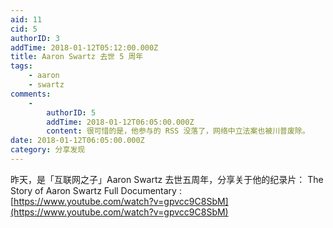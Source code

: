 ```yaml
---
aid: 11
cid: 5
authorID: 3
addTime: 2018-01-12T05:12:00.000Z
title: Aaron Swartz 去世 5 周年
tags:
    - aaron
    - swartz
comments:
    -
        authorID: 5
        addTime: 2018-01-12T06:05:00.000Z
        content: 很可惜的是，他参与的 RSS 没落了，网络中立法案也被川普废除。
date: 2018-01-12T06:05:00.000Z
category: 分享发现
---
```


昨天，是「互联网之子」Aaron Swartz 去世五周年，分享关于他的纪录片： The Story of Aaron Swartz Full Documentary : [https://www.youtube.com/watch?v=gpvcc9C8SbM](https://www.youtube.com/watch?v=gpvcc9C8SbM)
